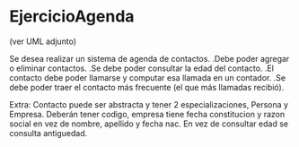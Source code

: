 # EjercicioAgenda

(ver UML adjunto)

Se desea realizar un sistema de agenda de contactos.
.Debe poder agregar o eliminar contactos.
.Se debe poder consultar la edad del contacto.
.El contacto debe poder llamarse y computar esa llamada en un contador.
.Se debe poder traer el contacto más frecuente (el que más llamadas recibió).

Extra: Contacto puede ser abstracta y tener 2 especializaciones, Persona y Empresa. Deberán tener codigo, empresa tiene fecha constitucion y razon social en vez de nombre, apellido y fecha nac. En vez de consultar edad se consulta antiguedad.

